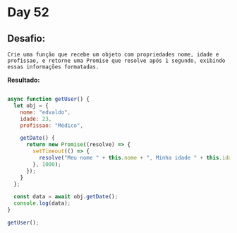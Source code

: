 # Day 52

## Desafio:

	Crie uma função que recebe um objeto com propriedades nome, idade e profissao, e retorne uma Promise que resolve após 1 segundo, exibindo essas informações formatadas.
**Resultado:**

```javascript

async function getUser() {
  let obj = {
    nome: "edvaldo",
    idade: 23,
    profissao: "Médico",

    getDate() {
      return new Promise((resolve) => {
        setTimeout(() => {
          resolve("Meu nome " + this.nome + ", Minha idade " + this.idade + ", Minha profissão " + this.profissao);
        }, 1000);
      });
    }
  };

  const data = await obj.getDate();
  console.log(data);
}

getUser();
